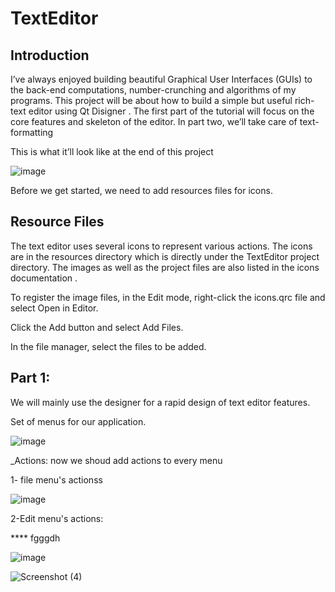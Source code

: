 # TextEditor
## Introduction
I’ve always enjoyed building beautiful Graphical User Interfaces (GUIs) to the back-end computations, number-crunching and algorithms of my programs.
This project will be about how to build a simple but useful rich-text editor using Qt Disigner . The first part of the tutorial will focus on the core features and skeleton of the editor. In part two, we’ll take care of text-formatting

 This is what it’ll look like at the end of this project
 
 ![image](https://user-images.githubusercontent.com/75392302/146639061-067010fd-e8f4-4a76-a4ec-00b37d0dc352.png)
 
 Before we get started,  we need to add resources files for icons.
 
 ## Resource Files
The text editor uses several icons to represent various actions. The icons are in the resources directory which is directly under the TextEditor project directory. The images as well as the project files are also listed in the icons documentation .

To register the image files, in the Edit mode, right-click the icons.qrc file and select Open in Editor.

Click the Add button and select Add Files.

In the file manager, select the files to be added.

## Part 1:

We will mainly use the designer for a rapid design of  text editor features.

Set of menus for our application.

![image](https://user-images.githubusercontent.com/75392302/146640973-16b50665-4eb6-4394-82f2-2ad7b563ae36.png)

_Actions:
now we shoud add actions to every menu

1- file menu's actionss

![image](https://user-images.githubusercontent.com/75392302/146641459-08f7aab2-2c89-45ab-8105-3a6cf224fe89.png)

2-Edit menu's actions:

**** fgggdh

![image](https://user-images.githubusercontent.com/75392302/146642258-6bac8485-cd73-4cc0-b398-3374b0136d01.png)

![Screenshot (4)](https://user-images.githubusercontent.com/75392302/146642265-e573b8b4-b2ec-48fe-96b6-b40f93ec8aed.png)






 
